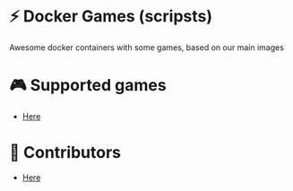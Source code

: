 # :zap: Docker Games (scripsts)
Awesome docker containers with some games, based on our main images

# :video_game: Supported games
* [Here](GAMES.md)

# :speak_no_evil: Contributors
* [Here](CONTRIBUTORS.md)
